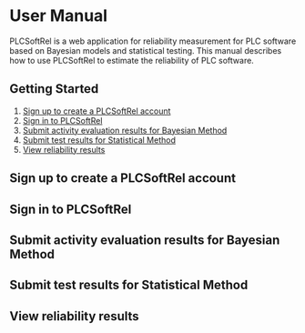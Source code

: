 # User Manual
PLCSoftRel is a web application for reliability measurement for PLC software based on Bayesian models and statistical testing. This manual describes how to use PLCSoftRel to estimate the reliability of PLC software.

## Getting Started
1. [Sign up to create a PLCSoftRel account](#sign-up-to-create-a-plcsoftrel-account)
2. [Sign in to PLCSoftRel](#sign-in-to-plcsoftrel)
3. [Submit activity evaluation results for Bayesian Method](#submit-activity-evaluation-results-for-bayesian-method)
4. [Submit test results for Statistical Method](#submit-test-results-for-statistical-method)
5. [View reliability results](#view-reliability-results)

## Sign up to create a PLCSoftRel account

## Sign in to PLCSoftRel

## Submit activity evaluation results for Bayesian Method

## Submit test results for Statistical Method

## View reliability results

<!-- ## Accounts
### Authority
- Reviewers
- Users -->
